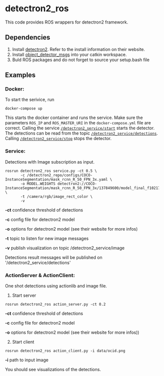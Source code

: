 # detectron2_ros

This code provides ROS wrappers for detectron2 framework.

## Dependencies
1. Install [detectron2](https://github.com/facebookresearch/detectron2). 
   Refer to the install information on their website.
2. Install [object_detector_msgs](https://github.com/v4r-tuwien/object_detector_msgs) into your catkin workspace.
3. Buld ROS packages and do not forget to source your setup.bash file

## Examples
### Docker:
To start the serivice, run 

```
docker-compose up
```

This starts the docker container and runs the service. Make sure the parameters `ROS_IP` and `ROS_MASTER_URI` in the `docker-compose.yml` file are correct. 
Calling the service [`/detectron2_service/start`](https://rgit.acin.tuwien.ac.at/msuchi/object_detector_msgs/-/blob/master/srv/start.srv) starts the detector. The detections can be read from the topic [`/detectron2_service/detections`](https://rgit.acin.tuwien.ac.at/msuchi/object_detector_msgs/-/blob/master/msg/Detections.msg). 
Calling [`/detectron2_service/stop`](https://rgit.acin.tuwien.ac.at/msuchi/object_detector_msgs/-/blob/master/srv/stop.srv) stops the detector. 

### Service:
Detections with Image subscription as input.
```
rosrun detectron2_ros service.py -ct 0.5 \
       -c /detectron2_repo/configs/COCO-InstanceSegmentation/mask_rcnn_R_50_FPN_3x.yaml \
       -o MODEL.WEIGHTS detectron2://COCO-InstanceSegmentation/mask_rcnn_R_50_FPN_3x/137849600/model_final_f10217.pkl \
       -t /camera/rgb/image_rect_color \
       -v 
```  
**-ct**  confidence threshold of detections

**-c**   config file for detectron2 model

**-o**   options for detectron2 model (see their website for more infos)
 
**-t**   topic to listen for new image messages 

**-v**   publish visualization on topic /detectron2_service/image

Detections result messages will be published on '/detectron2_service/detections'


### ActionServer & ActionClient:
One shot detections using actionlib and image file.
1. Start server
```
rosrun detectron2_ros action_server.py -ct 0.2
```
**-ct**  confidence threshold of detections

**-c**   config file for detectron2 model

**-o**   options for detectron2 model (see their website for more infos))

2. Start client
```
rosrun detectron2_ros action_client.py -i data/ocid.png
```
**-i**  path to input image

You should see visualizations of the detections.
